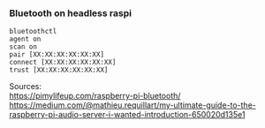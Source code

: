 ### Bluetooth on headless raspi  
  
```shell
bluetoothctl
agent on
scan on
pair [XX:XX:XX:XX:XX:XX]
connect [XX:XX:XX:XX:XX:XX]
trust [XX:XX:XX:XX:XX:XX]

```
    
Sources:  
https://pimylifeup.com/raspberry-pi-bluetooth/  
https://medium.com/@mathieu.requillart/my-ultimate-guide-to-the-raspberry-pi-audio-server-i-wanted-introduction-650020d135e1  
